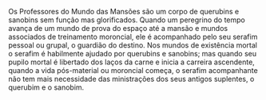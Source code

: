 ﻿Os Professores do Mundo das Mansões são um corpo de querubins e sanobins sem função mas glorificados. Quando um peregrino do tempo avança de um mundo de prova do espaço até a mansão e mundos associados de treinamento moroncial, ele é acompanhado pelo seu serafim pessoal ou grupal, o guardião do destino. Nos mundos de existência mortal o serafim é habilmente ajudado por querubins e sanobins; mas quando seu pupilo mortal é libertado dos laços da carne e inicia a carreira ascendente, quando a vida pós-material ou moroncial começa, o serafim acompanhante não tem mais necessidade das ministrações dos seus antigos suplentes, o querubim e o sanobim.